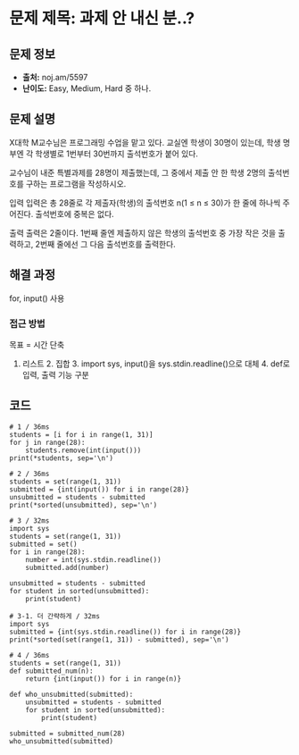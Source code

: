 # 문제 제목: 과제 안 내신 분..?

## 문제 정보
- **출처:** noj.am/5597
- **난이도:** Easy, Medium, Hard 중 하나.

## 문제 설명
X대학 M교수님은 프로그래밍 수업을 맡고 있다. 교실엔 학생이 30명이 있는데, 학생 명부엔 각 학생별로 1번부터 30번까지 출석번호가 붙어 있다.

교수님이 내준 특별과제를 28명이 제출했는데, 그 중에서 제출 안 한 학생 2명의 출석번호를 구하는 프로그램을 작성하시오.

입력
입력은 총 28줄로 각 제출자(학생)의 출석번호 n(1 ≤ n ≤ 30)가 한 줄에 하나씩 주어진다. 출석번호에 중복은 없다.

출력
출력은 2줄이다. 1번째 줄엔 제출하지 않은 학생의 출석번호 중 가장 작은 것을 출력하고, 2번째 줄에선 그 다음 출석번호를 출력한다.

## 해결 과정
for, input() 사용
### 접근 방법
목표 = 시간 단축
1. 리스트 2. 집합  3. import sys, input()을 sys.stdin.readline()으로 대체  4. def로 입력, 출력 기능 구분
## 코드
```python3
# 1 / 36ms
students = [i for i in range(1, 31)]
for j in range(28):
    students.remove(int(input()))
print(*students, sep='\n')

# 2 / 36ms
students = set(range(1, 31))
submitted = {int(input()) for i in range(28)}
unsubmitted = students - submitted
print(*sorted(unsubmitted), sep='\n')

# 3 / 32ms
import sys
students = set(range(1, 31))
submitted = set()
for i in range(28):
    number = int(sys.stdin.readline())
    submitted.add(number)

unsubmitted = students - submitted
for student in sorted(unsubmitted):
    print(student)

# 3-1. 더 간략하게 / 32ms
import sys
submitted = {int(sys.stdin.readline()) for i in range(28)}
print(*sorted(set(range(1, 31)) - submitted), sep='\n')

# 4 / 36ms
students = set(range(1, 31))
def submitted_num(n):
    return {int(input()) for i in range(n)}

def who_unsubmitted(submitted):
    unsubmitted = students - submitted
    for student in sorted(unsubmitted):
        print(student)
        
submitted = submitted_num(28)
who_unsubmitted(submitted)
```
